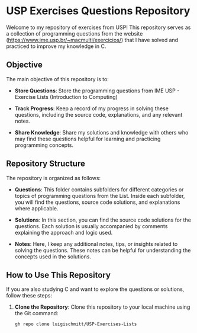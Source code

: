 # USP Exercises Questions Repository

Welcome to my repository of exercises from USP! This repository serves as a collection of programming questions from the website (https://www.ime.usp.br/~macmulti/exercicios/) that I have solved and practiced to improve my knowledge in C.

## Objective

The main objective of this repository is to:

- **Store Questions**: Store the programming questions from IME USP - Exercise Lists (Introduction to Computing) 

- **Track Progress**: Keep a record of my progress in solving these questions, including the source code, explanations, and any relevant notes.

- **Share Knowledge**: Share my solutions and knowledge with others who may find these questions helpful for learning and practicing programming concepts.

## Repository Structure

The repository is organized as follows:

- **Questions**: This folder contains subfolders for different categories or topics of programming questions from the List. Inside each subfolder, you will find the questions, source code solutions, and explanations where applicable.

- **Solutions**: In this section, you can find the source code solutions for the questions. Each solution is usually accompanied by comments explaining the approach and logic used.

- **Notes**: Here, I keep any additional notes, tips, or insights related to solving the questions. These notes can be helpful for understanding the concepts used in the solutions.

## How to Use This Repository

If you are also studying C and want to explore the questions or solutions, follow these steps:

1. **Clone the Repository**: Clone this repository to your local machine using the Git command:
   ```bash
   gh repo clone luigischmitt/USP-Exercises-Lists
